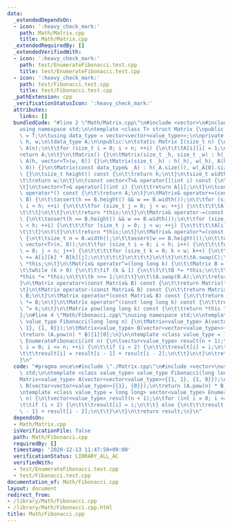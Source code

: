 ```yaml
---
data:
  _extendedDependsOn:
  - icon: ':heavy_check_mark:'
    path: Math/Matrix.cpp
    title: Math/Matrix.cpp
  _extendedRequiredBy: []
  _extendedVerifiedWith:
  - icon: ':heavy_check_mark:'
    path: test/EnumerateFibonacci.test.cpp
    title: test/EnumerateFibonacci.test.cpp
  - icon: ':heavy_check_mark:'
    path: test/Fibonacci.test.cpp
    title: test/Fibonacci.test.cpp
  _pathExtension: cpp
  _verificationStatusIcon: ':heavy_check_mark:'
  attributes:
    links: []
  bundledCode: "#line 2 \"Math/Matrix.cpp\"\n#include <vector>\n#include <cassert>\n\
    using namespace std;\n\ntemplate <class T> struct Matrix {\npublic:\n\tusing value_type\
    \ = T;\n\tusing data_type = vector<vector<value_type>>;\n\nprivate:\n\tsize_t\
    \ h, w;\n\tdata_type A;\n\npublic:\n\tstatic Matrix I(size_t n) {\n\t\tMatrix\
    \ A(n);\n\t\tfor (size_t i = 0; i < n; ++i) {\n\t\t\tA[i][i] = 1;\n\t\t}\n\t\t\
    return A;\n\t}\n\tMatrix() {}\n\tMatrix(size_t _h, size_t _w) : h(_h), w(_w),\
    \ A(h, vector<T>(w, 0)) {}\n\tMatrix(size_t _h) : h(_h), w(_h), A(h, vector<T>(w,\
    \ 0)) {}\n\tMatrix(const data_type& _A) : h(_A.size()), w(_A[0].size()), A(_A)\
    \ {}\n\tsize_t height() const {\n\t\treturn h;\n\t}\n\tsize_t width() const {\n\
    \t\treturn w;\n\t}\n\tconst vector<T>& operator[](int i) const {\n\t\treturn A[i];\n\
    \t}\n\tvector<T>& operator[](int i) {\n\t\treturn A[i];\n\t}\n\tconst data_type&\
    \ operator*() const {\n\t\treturn A;\n\t}\n\tMatrix& operator+=(const Matrix&\
    \ B) {\n\t\tassert(h == B.height() && w == B.width());\n\t\tfor (size_t i = 0;\
    \ i < h; ++i) {\n\t\t\tfor (size_t j = 0; j < w; ++j) {\n\t\t\t\tA[i][j] += B[i][j];\n\
    \t\t\t}\n\t\t}\n\t\treturn *this;\n\t}\n\tMatrix& operator-=(const Matrix& B)\
    \ {\n\t\tassert(h == B.height() && w == B.width());\n\t\tfor (size_t i = 0; i\
    \ < h; ++i) {\n\t\t\tfor (size_t j = 0; j < w; ++j) {\n\t\t\t\tA[i][j] -= B[i][j];\n\
    \t\t\t}\n\t\t}\n\t\treturn *this;\n\t}\n\tMatrix& operator*=(const Matrix& B)\
    \ {\n\t\tsize_t n = B.width();\n\t\tassert(w == B.height());\n\t\tdata_type C(h,\
    \ vector<T>(n, 0));\n\t\tfor (size_t i = 0; i < h; i++) {\n\t\t\tfor (size_t j\
    \ = 0; j < n; j++) {\n\t\t\t\tfor (size_t k = 0; k < w; k++) {\n\t\t\t\t\tC[i][j]\
    \ += A[i][k] * B[k][j];\n\t\t\t\t}\n\t\t\t}\n\t\t}\n\t\tA.swap(C);\n\t\treturn\
    \ *this;\n\t}\n\tMatrix& operator^=(long long k) {\n\t\tMatrix B = Matrix::I(h);\n\
    \t\twhile (k > 0) {\n\t\t\tif (k & 1) {\n\t\t\t\tB *= *this;\n\t\t\t}\n\t\t\t\
    *this *= *this;\n\t\t\tk >>= 1;\n\t\t}\n\t\tA.swap(B.A);\n\t\treturn *this;\n\t\
    }\n\tMatrix operator+(const Matrix& B) const {\n\t\treturn Matrix(*this) += B;\n\
    \t}\n\tMatrix operator-(const Matrix& B) const {\n\t\treturn Matrix(*this) -=\
    \ B;\n\t}\n\tMatrix operator*(const Matrix& B) const {\n\t\treturn Matrix(*this)\
    \ *= B;\n\t}\n\tMatrix operator^(const long long k) const {\n\t\treturn Matrix(*this)\
    \ ^= k;\n\t}\n\tMatrix pow(long long k) const {\n\t\treturn *this ^ k;\n\t}\n\
    };\n#line 4 \"Math/Fibonacci.cpp\"\nusing namespace std;\n\ntemplate <class value_type>\
    \ value_type Fibonacci(long long n) {\n\tMatrix<value_type> A(vector<vector<value_type>>{{1,\
    \ 1}, {1, 0}});\n\tMatrix<value_type> B(vector<vector<value_type>>{{1}, {0}});\n\
    \treturn (A.pow(n) * B)[1][0];\n}\n\ntemplate <class value_type = long long> vector<value_type>\
    \ EnumerateFibonacci(int n) {\n\tvector<value_type> result(n + 1);\n\tfor (int\
    \ i = 0; i <= n; ++i) {\n\t\tif (i < 2) {\n\t\t\tresult[i] = i;\n\t\t} else {\n\
    \t\t\tresult[i] = result[i - 1] + result[i - 2];\n\t\t}\n\t}\n\treturn result;\n\
    }\n"
  code: "#pragma once\n#include \"./Matrix.cpp\"\n#include <vector>\nusing namespace\
    \ std;\n\ntemplate <class value_type> value_type Fibonacci(long long n) {\n\t\
    Matrix<value_type> A(vector<vector<value_type>>{{1, 1}, {1, 0}});\n\tMatrix<value_type>\
    \ B(vector<vector<value_type>>{{1}, {0}});\n\treturn (A.pow(n) * B)[1][0];\n}\n\
    \ntemplate <class value_type = long long> vector<value_type> EnumerateFibonacci(int\
    \ n) {\n\tvector<value_type> result(n + 1);\n\tfor (int i = 0; i <= n; ++i) {\n\
    \t\tif (i < 2) {\n\t\t\tresult[i] = i;\n\t\t} else {\n\t\t\tresult[i] = result[i\
    \ - 1] + result[i - 2];\n\t\t}\n\t}\n\treturn result;\n}\n"
  dependsOn:
  - Math/Matrix.cpp
  isVerificationFile: false
  path: Math/Fibonacci.cpp
  requiredBy: []
  timestamp: '2020-12-13 11:47:50+09:00'
  verificationStatus: LIBRARY_ALL_AC
  verifiedWith:
  - test/EnumerateFibonacci.test.cpp
  - test/Fibonacci.test.cpp
documentation_of: Math/Fibonacci.cpp
layout: document
redirect_from:
- /library/Math/Fibonacci.cpp
- /library/Math/Fibonacci.cpp.html
title: Math/Fibonacci.cpp
---
```

